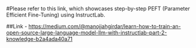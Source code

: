 #Please refer to this link, which showcases step-by-step PEFT (Parameter Efficient Fine-Tuning) using InstructLab.

##Link - https://medium.com/@manojjahgirdar/learn-how-to-train-an-open-source-large-language-model-llm-with-instructlab-part-2-knowledge-b2a4ada40a71
